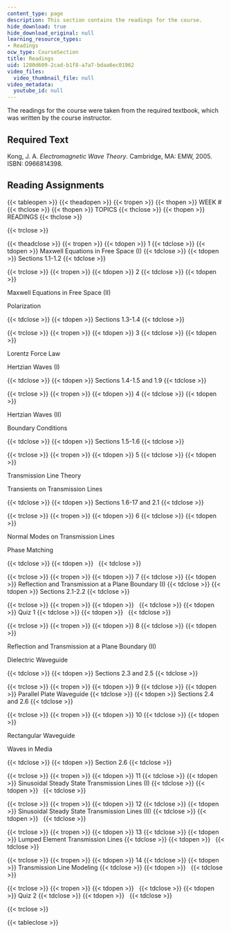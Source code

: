 ```yaml
---
content_type: page
description: This section contains the readings for the course.
hide_download: true
hide_download_original: null
learning_resource_types:
- Readings
ocw_type: CourseSection
title: Readings
uid: 1280d609-2cad-b1f8-a7a7-bdaa6ec01962
video_files:
  video_thumbnail_file: null
video_metadata:
  youtube_id: null
---
```


The readings for the course were taken from the required textbook, which was written by the course instructor.

Required Text
-------------

Kong, J. A. _Electromagnetic Wave Theory_. Cambridge, MA: EMW, 2005. ISBN: 0966814398.

Reading Assignments
-------------------

{{< tableopen >}}
{{< theadopen >}}
{{< tropen >}}
{{< thopen >}}
WEEK #
{{< thclose >}}
{{< thopen >}}
TOPICS
{{< thclose >}}
{{< thopen >}}
READINGS
{{< thclose >}}

{{< trclose >}}

{{< theadclose >}}
{{< tropen >}}
{{< tdopen >}}
1
{{< tdclose >}}
{{< tdopen >}}
Maxwell Equations in Free Space (I)
{{< tdclose >}}
{{< tdopen >}}
Sections 1.1-1.2
{{< tdclose >}}

{{< trclose >}}
{{< tropen >}}
{{< tdopen >}}
2
{{< tdclose >}}
{{< tdopen >}}


Maxwell Equations in Free Space (II)

Polarization


{{< tdclose >}}
{{< tdopen >}}
Sections 1.3-1.4
{{< tdclose >}}

{{< trclose >}}
{{< tropen >}}
{{< tdopen >}}
3
{{< tdclose >}}
{{< tdopen >}}


Lorentz Force Law

Hertzian Waves (I)


{{< tdclose >}}
{{< tdopen >}}
Sections 1.4-1.5 and 1.9
{{< tdclose >}}

{{< trclose >}}
{{< tropen >}}
{{< tdopen >}}
4
{{< tdclose >}}
{{< tdopen >}}


Hertzian Waves (II)

Boundary Conditions


{{< tdclose >}}
{{< tdopen >}}
Sections 1.5-1.6
{{< tdclose >}}

{{< trclose >}}
{{< tropen >}}
{{< tdopen >}}
5
{{< tdclose >}}
{{< tdopen >}}


Transmission Line Theory

Transients on Transmission Lines


{{< tdclose >}}
{{< tdopen >}}
Sections 1.6-17 and 2.1
{{< tdclose >}}

{{< trclose >}}
{{< tropen >}}
{{< tdopen >}}
6
{{< tdclose >}}
{{< tdopen >}}


Normal Modes on Transmission Lines

Phase Matching


{{< tdclose >}}
{{< tdopen >}}
 
{{< tdclose >}}

{{< trclose >}}
{{< tropen >}}
{{< tdopen >}}
7
{{< tdclose >}}
{{< tdopen >}}
Reflection and Transmission at a Plane Boundary (I)
{{< tdclose >}}
{{< tdopen >}}
Sections 2.1-2.2
{{< tdclose >}}

{{< trclose >}}
{{< tropen >}}
{{< tdopen >}}
 
{{< tdclose >}}
{{< tdopen >}}
Quiz 1
{{< tdclose >}}
{{< tdopen >}}
 
{{< tdclose >}}

{{< trclose >}}
{{< tropen >}}
{{< tdopen >}}
8
{{< tdclose >}}
{{< tdopen >}}


Reflection and Transmission at a Plane Boundary (II)

Dielectric Waveguide


{{< tdclose >}}
{{< tdopen >}}
Sections 2.3 and 2.5
{{< tdclose >}}

{{< trclose >}}
{{< tropen >}}
{{< tdopen >}}
9
{{< tdclose >}}
{{< tdopen >}}
Parallel Plate Waveguide
{{< tdclose >}}
{{< tdopen >}}
Sections 2.4 and 2.6
{{< tdclose >}}

{{< trclose >}}
{{< tropen >}}
{{< tdopen >}}
10
{{< tdclose >}}
{{< tdopen >}}


Rectangular Waveguide

Waves in Media


{{< tdclose >}}
{{< tdopen >}}
Section 2.6
{{< tdclose >}}

{{< trclose >}}
{{< tropen >}}
{{< tdopen >}}
11
{{< tdclose >}}
{{< tdopen >}}
Sinusoidal Steady State Transmission Lines (I)
{{< tdclose >}}
{{< tdopen >}}
 
{{< tdclose >}}

{{< trclose >}}
{{< tropen >}}
{{< tdopen >}}
12
{{< tdclose >}}
{{< tdopen >}}
Sinusoidal Steady State Transmission Lines (II)
{{< tdclose >}}
{{< tdopen >}}
 
{{< tdclose >}}

{{< trclose >}}
{{< tropen >}}
{{< tdopen >}}
13
{{< tdclose >}}
{{< tdopen >}}
Lumped Element Transmission Lines
{{< tdclose >}}
{{< tdopen >}}
 
{{< tdclose >}}

{{< trclose >}}
{{< tropen >}}
{{< tdopen >}}
14
{{< tdclose >}}
{{< tdopen >}}
Transmission Line Modeling
{{< tdclose >}}
{{< tdopen >}}
 
{{< tdclose >}}

{{< trclose >}}
{{< tropen >}}
{{< tdopen >}}
 
{{< tdclose >}}
{{< tdopen >}}
Quiz 2
{{< tdclose >}}
{{< tdopen >}}
 
{{< tdclose >}}

{{< trclose >}}

{{< tableclose >}}